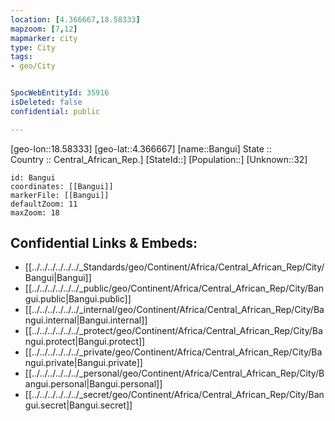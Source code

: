 ```yaml
---
location: [4.366667,18.58333] 
mapzoom: [7,12] 
mapmarker: city 
type: City
tags:
- geo/City


SpocWebEntityId: 35916
isDeleted: false
confidential: public

---
```

[geo-lon::18.58333] 
[geo-lat::4.366667] 
[name::Bangui] 
State ::  
Country :: Central_African_Rep.] 
[StateId::] 
[Population::] 
[Unknown::32] 


```leaflet
id: Bangui
coordinates: [[Bangui]] 
markerFile: [[Bangui]] 
defaultZoom: 11 
maxZoom: 18
```


## Confidential Links & Embeds: 
- [[../../../../../../_Standards/geo/Continent/Africa/Central_African_Rep/City/Bangui|Bangui]] 
- [[../../../../../../_public/geo/Continent/Africa/Central_African_Rep/City/Bangui.public|Bangui.public]] 
- [[../../../../../../_internal/geo/Continent/Africa/Central_African_Rep/City/Bangui.internal|Bangui.internal]] 
- [[../../../../../../_protect/geo/Continent/Africa/Central_African_Rep/City/Bangui.protect|Bangui.protect]] 
- [[../../../../../../_private/geo/Continent/Africa/Central_African_Rep/City/Bangui.private|Bangui.private]] 
- [[../../../../../../_personal/geo/Continent/Africa/Central_African_Rep/City/Bangui.personal|Bangui.personal]] 
- [[../../../../../../_secret/geo/Continent/Africa/Central_African_Rep/City/Bangui.secret|Bangui.secret]] 
